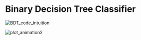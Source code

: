 # Binary Decision Tree Classifier
![BDT_code_intuition](https://github.com/davudtopalovic/Decision-Tree-Algorithm/assets/117101265/d639fef9-4880-4263-a3ed-3576c2bbe931)

![plot_animation2](https://github.com/davudtopalovic/Decision-Tree-Algorithm/assets/117101265/d8ff4629-91df-44a5-bbd7-3ba3fd275bf0)


